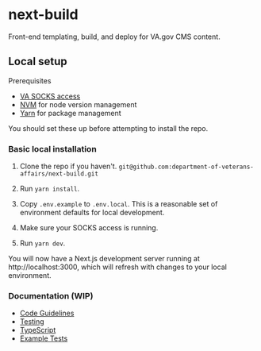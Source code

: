 # next-build

Front-end templating, build, and deploy for VA.gov CMS content.

## Local setup

Prerequisites

- [VA SOCKS access](https://depo-platform-documentation.scrollhelp.site/getting-started/Internal-tools-access-via-SOCKS-proxy.1821081710.html)
- [NVM](https://github.com/nvm-sh/nvm) for node version management
- [Yarn](https://yarnpkg.com/getting-started/install) for package management

You should set these up before attempting to install the repo.

### Basic local installation

1. Clone the repo if you haven't.
   `git@github.com:department-of-veterans-affairs/next-build.git`

1. Run `yarn install`.

1. Copy `.env.example` to `.env.local`. This is a reasonable set of environment defaults for local development.

1. Make sure your SOCKS access is running.

1. Run `yarn dev`.

You will now have a Next.js development server running at http://localhost:3000, which will refresh with changes to your
local environment.

### Documentation (WIP)

- [Code Guidelines](docs/code-guidelines.md)
- [Testing](docs/testing.md)
- [TypeScript](docs/typescript.md)
- [Example Tests](example_tests/README.md)
